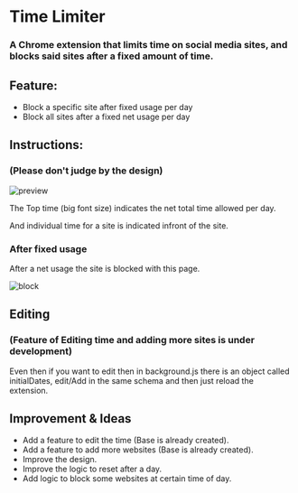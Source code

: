 # Time Limiter
### A Chrome extension that limits time on social media sites, and blocks said sites after a fixed amount of time.
## Feature:
- Block a specific site after fixed usage per day
- Block all sites after a fixed net usage per day
## Instructions:
### (Please don't judge by the design)

![preview](https://user-images.githubusercontent.com/83026338/159983140-c993659a-bf48-424b-bee2-5ea14c5802ac.PNG)

The Top time (big font size) indicates the net total time allowed per day.

And individual time for a site is indicated infront of the site.

### After fixed usage

After a net usage the site is blocked with this page.

![block](https://user-images.githubusercontent.com/83026338/159984553-e9cb232e-6e77-4404-875a-1f3bfb141fe3.PNG)

## Editing
### (Feature of Editing time and adding more sites is under development)
Even then if you want to edit then in background.js there is an object called initialDates, edit/Add in the same schema and then just reload the extension.


## Improvement & Ideas 
- Add a feature to edit the time (Base is already created).
- Add a feature to add more websites (Base is already created).
- Improve the design.
- Improve the logic to reset after a day.
- Add logic to block some websites at certain time of day.

